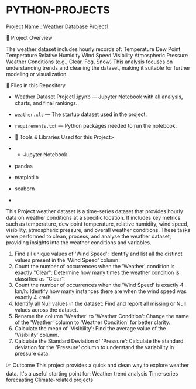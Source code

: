 # PYTHON-PROJECTS

Project Name : Weather Database Project1

📌 Project Overview

The weather dataset includes hourly records of:
Temperature
Dew Point Temperature
Relative Humidity
Wind Speed
Visibility
Atmospheric Pressure
Weather Conditions (e.g., Clear, Fog, Snow)
This analysis focuses on understanding trends and cleaning the dataset, making it suitable for further modeling or visualization.

📁 Files in this Repository

- Weather Dataset Project1.ipynb — Jupyter Notebook with all analysis, charts, and final rankings.
- `weather.xls` — The startup dataset used in the project.
- `requirements.txt` — Python packages needed to run the notebook.

- 🔧 Tools & Libraries Used for this Project:-
- - Jupyter Notebook
- pandas
- matplotlib
- seaborn
- 


This Project weather dataset is a time-series dataset that provides hourly data on weather conditions at a specific location. It includes key metrics such as temperature, dew point temperature, relative humidity, wind speed, visibility, atmospheric pressure, and overall weather conditions.
These tasks were performed to clean, process, and analyse the weather dataset, providing insights into the weather conditions and variables.

1.	Find all unique values of 'Wind Speed': Identify and list all the distinct values present in the 'Wind Speed' column.
2.	Count the number of occurrences when the 'Weather' condition is exactly "Clear": Determine how many times the weather condition is classified as "Clear".
3.	Count the number of occurrences when the 'Wind Speed' is exactly 4 km/h: Identify how many instances there are when the wind speed was exactly 4 km/h.
4.	Identify all Null values in the dataset: Find and report all missing or Null values across the dataset.
5.	Rename the column 'Weather' to 'Weather Condition': Change the name of the 'Weather' column to 'Weather Condition' for better clarity.
6.	Calculate the mean of 'Visibility': Find the average value of the 'Visibility' column.
7.	Calculate the Standard Deviation of 'Pressure': Calculate the standard deviation for the 'Pressure' column to understand the variability in pressure data.

📈 Outcome
This project provides a quick and clean way to explore weather data. It's a useful starting point for:
Weather trend analysis
Time-series forecasting
Climate-related projects

   
